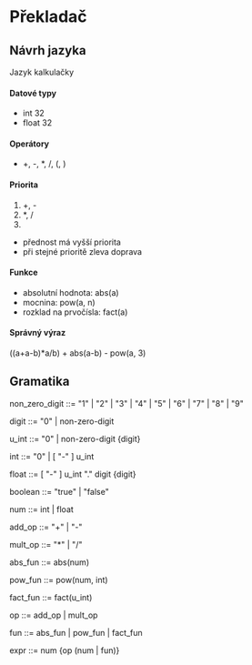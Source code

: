 # Překladač

## Návrh jazyka

Jazyk kalkulačky

#### Datové typy
- int 32
- float 32

#### Operátory

- +, -, *, /, (, )
#### Priorita

1) +, -
2) *, /
3) 
- přednost má vyšší priorita
- při stejné prioritě zleva doprava

#### Funkce

- absolutní hodnota: abs(a)
- mocnina: pow(a, n)
- rozklad na prvočísla: fact(a)

#### Správný výraz

((a+a-b)*a/b) + abs(a-b) - pow(a, 3)


## Gramatika

non_zero_digit ::= "1" | "2" | "3" | "4" | "5" | "6" | "7" | "8" | "9"

digit ::= "0" | non-zero-digit


u_int ::= "0" | non-zero-digit {digit} 

int ::= "0" | \[ "-" \] u_int

float ::= \[ "-" \] u_int "." digit {digit}

boolean ::= "true" | "false"

num ::= int | float

add_op ::= "+" | "-"

mult_op ::= "*" | "/"

abs_fun ::= abs(num)

pow_fun ::= pow(num, int)

fact_fun ::= fact(u_int)

op ::= add_op | mult_op

fun ::= abs_fun | pow_fun | fact_fun

expr ::= num {op (num | fun)}
